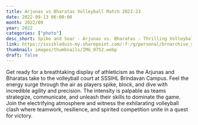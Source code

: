 ```yaml
---
title: Arjunas vs Bharatas Volleyball Match 2022-23
date: 2022-09-13 06:00:00
month: 2022/09
year: 2022
categories: ["photo"]
desc_short: Spike and Soar - Arjunas vs. Bharatas - Thrilling Volleyball Clash at SSSIHL Brindavan Campus
link: https://sssihleduin-my.sharepoint.com/:f:/g/personal/brnarchive_sssihl_edu_in/EktohVyXdV1Ihf9YIjBu0XcBzK-L1vf6vekobNw4JfBbXQ?e=yUh1UP
thumbnail: images/thumbnails/IMG_0752.webp
draft: false
---
```


Get ready for a breathtaking display of athleticism as the Arjunas and Bharatas take to the volleyball court at SSSIHL Brindavan Campus. Feel the energy surge through the air as players spike, block, and dive with incredible agility and precision. The intensity is palpable as teams strategize, communicate, and unleash their skills to dominate the game. Join the electrifying atmosphere and witness the exhilarating volleyball clash where teamwork, resilience, and spirited competition unite in a quest for victory.
